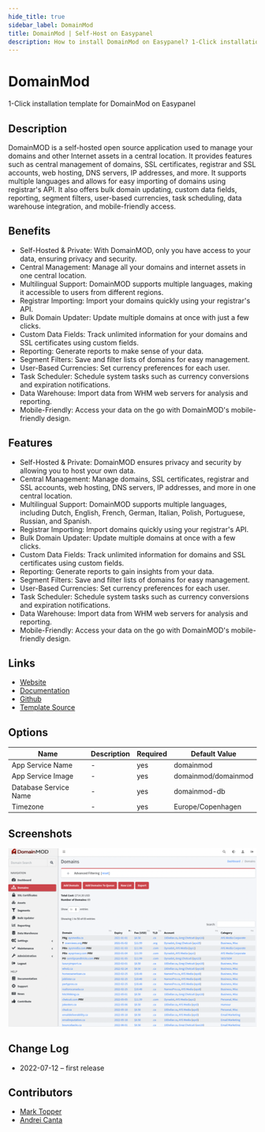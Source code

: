 ```yaml
---
hide_title: true
sidebar_label: DomainMod
title: DomainMod | Self-Host on Easypanel
description: How to install DomainMod on Easypanel? 1-Click installation template for DomainMod on Easypanel
---
```


<!-- generated -->

# DomainMod

1-Click installation template for DomainMod on Easypanel

## Description

DomainMOD is a self-hosted open source application used to manage your domains and other Internet assets in a central location. It provides features such as central management of domains, SSL certificates, registrar and SSL accounts, web hosting, DNS servers, IP addresses, and more. It supports multiple languages and allows for easy importing of domains using registrar&#39;s API. It also offers bulk domain updating, custom data fields, reporting, segment filters, user-based currencies, task scheduling, data warehouse integration, and mobile-friendly access.

## Benefits

- Self-Hosted & Private: With DomainMOD, only you have access to your data, ensuring privacy and security.
- Central Management: Manage all your domains and internet assets in one central location.
- Multilingual Support: DomainMOD supports multiple languages, making it accessible to users from different regions.
- Registrar Importing: Import your domains quickly using your registrar's API.
- Bulk Domain Updater: Update multiple domains at once with just a few clicks.
- Custom Data Fields: Track unlimited information for your domains and SSL certificates using custom fields.
- Reporting: Generate reports to make sense of your data.
- Segment Filters: Save and filter lists of domains for easy management.
- User-Based Currencies: Set currency preferences for each user.
- Task Scheduler: Schedule system tasks such as currency conversions and expiration notifications.
- Data Warehouse: Import data from WHM web servers for analysis and reporting.
- Mobile-Friendly: Access your data on the go with DomainMOD's mobile-friendly design.

## Features

- Self-Hosted & Private: DomainMOD ensures privacy and security by allowing you to host your own data.
- Central Management: Manage domains, SSL certificates, registrar and SSL accounts, web hosting, DNS servers, IP addresses, and more in one central location.
- Multilingual Support: DomainMOD supports multiple languages, including Dutch, English, French, German, Italian, Polish, Portuguese, Russian, and Spanish.
- Registrar Importing: Import domains quickly using your registrar's API.
- Bulk Domain Updater: Update multiple domains at once with a few clicks.
- Custom Data Fields: Track unlimited information for domains and SSL certificates using custom fields.
- Reporting: Generate reports to gain insights from your data.
- Segment Filters: Save and filter lists of domains for easy management.
- User-Based Currencies: Set currency preferences for each user.
- Task Scheduler: Schedule system tasks such as currency conversions and expiration notifications.
- Data Warehouse: Import data from WHM web servers for analysis and reporting.
- Mobile-Friendly: Access your data on the go with DomainMOD's mobile-friendly design.

## Links

- [Website](https://domainmod.org/)
- [Documentation](https://domainmod.org/docs/)
- [Github](https://github.com/domainmod/domainmod/)
- [Template Source](https://github.com/easypanel-io/templates/tree/main/templates/domainmod)

## Options

Name | Description | Required | Default Value
-|-|-|-
App Service Name | - | yes | domainmod
App Service Image | - | yes | domainmod/domainmod
Database Service Name | - | yes | domainmod-db
Timezone | - | yes | Europe/Copenhagen

## Screenshots

![DomainMod Screenshot](./assets/screenshot.png)

## Change Log

- 2022-07-12 – first release

## Contributors

- [Mark Topper](https://github.com/marktopper)
- [Andrei Canta](https://github.com/deiucanta)

